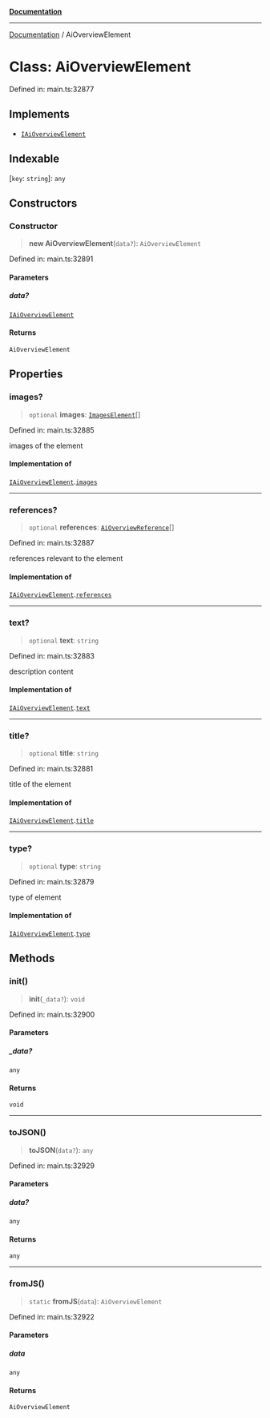 [**Documentation**](../README.md)

***

[Documentation](../README.md) / AiOverviewElement

# Class: AiOverviewElement

Defined in: main.ts:32877

## Implements

- [`IAiOverviewElement`](../interfaces/IAiOverviewElement.md)

## Indexable

\[`key`: `string`\]: `any`

## Constructors

### Constructor

> **new AiOverviewElement**(`data?`): `AiOverviewElement`

Defined in: main.ts:32891

#### Parameters

##### data?

[`IAiOverviewElement`](../interfaces/IAiOverviewElement.md)

#### Returns

`AiOverviewElement`

## Properties

### images?

> `optional` **images**: [`ImagesElement`](ImagesElement.md)[]

Defined in: main.ts:32885

images of the element

#### Implementation of

[`IAiOverviewElement`](../interfaces/IAiOverviewElement.md).[`images`](../interfaces/IAiOverviewElement.md#images)

***

### references?

> `optional` **references**: [`AiOverviewReference`](AiOverviewReference.md)[]

Defined in: main.ts:32887

references relevant to the element

#### Implementation of

[`IAiOverviewElement`](../interfaces/IAiOverviewElement.md).[`references`](../interfaces/IAiOverviewElement.md#references)

***

### text?

> `optional` **text**: `string`

Defined in: main.ts:32883

description content

#### Implementation of

[`IAiOverviewElement`](../interfaces/IAiOverviewElement.md).[`text`](../interfaces/IAiOverviewElement.md#text)

***

### title?

> `optional` **title**: `string`

Defined in: main.ts:32881

title of the element

#### Implementation of

[`IAiOverviewElement`](../interfaces/IAiOverviewElement.md).[`title`](../interfaces/IAiOverviewElement.md#title)

***

### type?

> `optional` **type**: `string`

Defined in: main.ts:32879

type of element

#### Implementation of

[`IAiOverviewElement`](../interfaces/IAiOverviewElement.md).[`type`](../interfaces/IAiOverviewElement.md#type)

## Methods

### init()

> **init**(`_data?`): `void`

Defined in: main.ts:32900

#### Parameters

##### \_data?

`any`

#### Returns

`void`

***

### toJSON()

> **toJSON**(`data?`): `any`

Defined in: main.ts:32929

#### Parameters

##### data?

`any`

#### Returns

`any`

***

### fromJS()

> `static` **fromJS**(`data`): `AiOverviewElement`

Defined in: main.ts:32922

#### Parameters

##### data

`any`

#### Returns

`AiOverviewElement`
